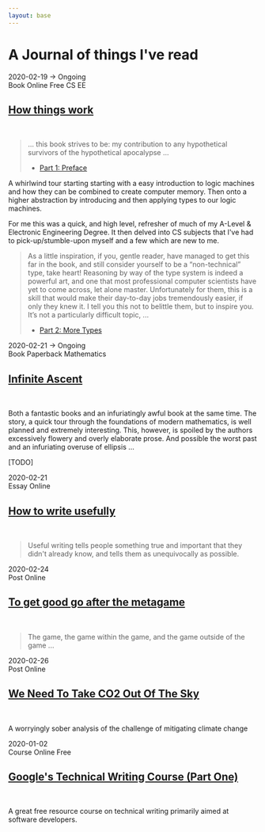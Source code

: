 ```yaml
---
layout: base
---
```

# A Journal of things I've read

<section class="section box">

<div>
    <div class="is-pulled-right has-text-right">
        <div>2020-02-19 -> Ongoing</div>
        <div>
            <span class="tag is-black">Book</span>
            <span class="tag is-black">Online</span>
            <span class="tag is-black">Free</span>
            <span class="tag is-black">CS</span>
            <span class="tag is-black">EE</span>
        </div>
    </div>

# [How things work](https://reasonablypolymorphic.com/book/preface)

</div>
</br>

> ... this book strives to be: my contribution to any hypothetical survivors of the hypothetical apocalypse ...
>
> - [Part 1: Preface](https://reasonablypolymorphic.com/book/preface.html)

A whirlwind tour starting starting with a easy introduction to logic machines and how they can be combined to create computer memory. Then onto a higher abstraction by introducing and then applying types to our logic machines.

For me this was a quick, and high level, refresher of much of my A-Level & Electronic Engineering Degree.  It then delved into CS subjects that I've had to pick-up/stumble-upon myself and a few which are new to me.

> As a little inspiration, if you, gentle reader, have managed to get this far in the book, and still consider yourself to be a “non-technical” type, take heart! Reasoning by way of the type system is indeed a powerful art, and one that most professional computer scientists have yet to come across, let alone master. Unfortunately for them, this is a skill that would make their day-to-day jobs tremendously easier, if only they knew it. I tell you this not to belittle them, but to inspire you. It’s not a particularly difficult topic, ...
>
> - [Part 2: More Types](https://reasonablypolymorphic.com/book/more-types)

</section>

<section class="section box">

<div>
    <div class="is-pulled-right has-text-right">
        <div>2020-02-21 -> Ongoing</div>
        <div>
            <span class="tag is-black">Book</span>
            <span class="tag is-black">Paperback</span>
            <span class="tag is-black">Mathematics</span>
        </div>
    </div>

# [Infinite Ascent](https://www.goodreads.com/book/show/480961.Infinite_Ascent)

</div>
</br>

Both a fantastic books and an infuriatingly awful book at the same time. The
story, a quick tour through the foundations of modern mathematics, is well
planned and extremely interesting. This, however, is spoiled by the authors
excessively flowery and overly elaborate prose. And possible the worst past
and an infuriating overuse of ellipsis ...

[TODO]

</section>

<section class="section box">

<div>
    <div class="is-pulled-right has-text-right">
        <div>2020-02-21</div>
        <div>
            <span class="tag is-black">Essay</span>
            <span class="tag is-black">Online</span>
        </div>
    </div>

# [How to write usefully](http://paulgraham.com/useful.html)

</div>
</br>

> Useful writing tells people something true and important that they didn't already know, and tells them as unequivocally as possible.


</section>


</section>

<section class="section box">

<div>
    <div class="is-pulled-right has-text-right">
        <div>2020-02-24</div>
        <div>
            <span class="tag is-black">Post</span>
            <span class="tag is-black">Online</span>
        </div>
    </div>

# [To get good go after the metagame](https://commoncog.com/blog/to-get-good-go-after-the-metagame/)

</div>
</br>

> The game, the game within the game, and the game outside of the game ...


</section>

<section class="section box">

<div>
    <div class="is-pulled-right has-text-right">
        <div>2020-02-26</div>
        <div>
            <span class="tag is-black">Post</span>
            <span class="tag is-black">Online</span>
        </div>
    </div>

# [We Need To Take CO2 Out Of The Sky](https://www.orbuch.com/carbon-removal/)

</div>
</br>

A worryingly sober analysis of the challenge of mitigating climate change


</section>

<section class="section box">

<div>
    <div class="is-pulled-right has-text-right">
        <div>2020-01-02</div>
        <div>
            <span class="tag is-black">Course</span>
            <span class="tag is-black">Online</span>
            <span class="tag is-black">Free</span>
        </div>
    </div>

# [Google's Technical Writing Course (Part One)](https://developers.google.com/tech-writing/one)

</div>
</br>

A great free resource course on technical writing primarily aimed at software developers.


</section>